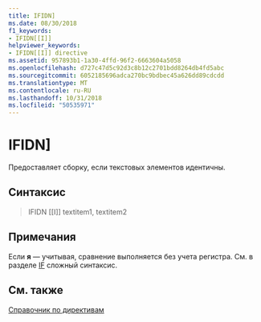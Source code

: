 ```yaml
---
title: IFIDN]
ms.date: 08/30/2018
f1_keywords:
- IFIDN[[I]]
helpviewer_keywords:
- IFIDN[[I]] directive
ms.assetid: 957893b1-1a30-4ffd-96f2-6663604a5058
ms.openlocfilehash: d727c47d5c92d3c8b12c2701bdd8264db4fd5abc
ms.sourcegitcommit: 6052185696adca270bc9bdbec45a626dd89cdcdd
ms.translationtype: MT
ms.contentlocale: ru-RU
ms.lasthandoff: 10/31/2018
ms.locfileid: "50535971"
---
```

# <a name="ifidn"></a>IFIDN]

Предоставляет сборку, если текстовых элементов идентичны.

## <a name="syntax"></a>Синтаксис

> IFIDN [[I]] textitem1, textitem2

## <a name="remarks"></a>Примечания

Если **я** — учитывая, сравнение выполняется без учета регистра. См. в разделе [IF](../../assembler/masm/if-masm.md) сложный синтаксис.

## <a name="see-also"></a>См. также

[Справочник по директивам](../../assembler/masm/directives-reference.md)<br/>